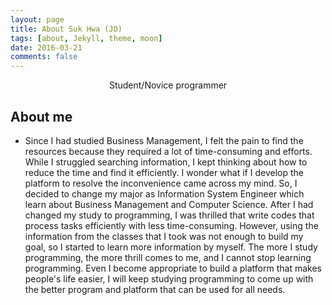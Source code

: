 ```yaml
---
layout: page
title: About Suk Hwa (JD)
tags: [about, Jekyll, theme, moon]
date: 2016-03-21
comments: false
---
```

    
<center>Student/Novice programmer</center>

## About me
* Since I had studied Business Management, I felt the pain to find the resources
 because they required a lot of time-consuming and efforts. While I struggled
 searching information, I kept thinking about how to reduce the time and find
 it efficiently. I wonder what if I develop the platform to resolve
 the inconvenience came across my mind. So, I decided to change my major as
 Information System Engineer which learn about Business Management and Computer Science.
 After I had changed my study to programming, I was thrilled that write codes that
 process tasks efficiently with less time-consuming. However, using the information
 from the classes that I took was not enough to build my goal, so I started to learn
 more information by myself. The more I study programming, the more thrill comes to me,
 and I cannot stop learning programming. Even I become appropriate to build a platform
 that makes people's life easier, I will keep studying programming to come up with
 the better program and platform that can be used for all needs.


